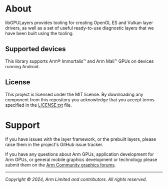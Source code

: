 # About

libGPULayers provides tooling for creating OpenGL ES and Vulkan layer drivers,
as well as a set of useful ready-to-use diagnostic layers that we have been
built using the tooling.

## Supported devices

This library supports Arm® Immortalis™ and Arm Mali™ GPUs on devices running
Android.

## License

This project is licensed under the MIT license. By downloading any component
from this repository you acknowledge that you accept terms specified in the
[LICENSE.txt](LICENSE.txt) file.

# Support

If you have issues with the layer framework, or the prebuilt layers, please
raise them in the project's GitHub issue tracker.

If you have any questions about Arm GPUs, application development for Arm GPUs,
or general mobile graphics development or technology please submit them on the
[Arm Community graphics forums][1].

- - -

_Copyright © 2024, Arm Limited and contributors. All rights reserved._

[1]: https://community.arm.com/support-forums/f/graphics-gaming-and-vr-forum/
